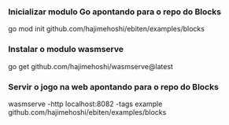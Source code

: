 ### Inicializar modulo Go apontando para o repo do Blocks
go mod init github.com/hajimehoshi/ebiten/examples/blocks

### Instalar o modulo wasmserve
go get github.com/hajimehoshi/wasmserve@latest

### Servir o jogo na web apontando para o repo do Blocks
wasmserve -http localhost:8082 -tags example  github.com/hajimehoshi/ebiten/examples/blocks